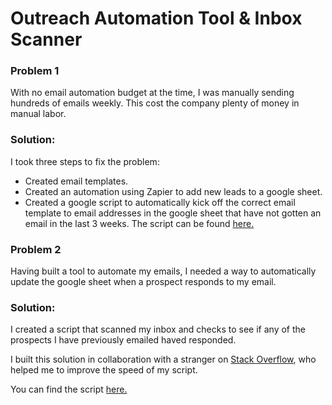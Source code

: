 <h1>Outreach Automation Tool & Inbox Scanner</h1>


<h3>Problem 1 </h3>

With no email automation budget at the time, I was manually sending hundreds of emails weekly. This cost the company plenty of money in manual labor.


<h3>Solution:</h3>
I took three steps to fix the problem:

<ul>
  <li>Created email templates.</li>
  <li>Created an automation using Zapier to add new leads to a google sheet.</li>
  <li>Created a google script to automatically kick off the correct email template to email addresses in the google sheet that have not gotten an email in the last 3 weeks. The script can be found <a href="https://github.com/ajjaiyeola/Lead-Outreach-Automator/blob/Master/automator.gs">here.</a>
</li>
</ul>


<h3>Problem 2</h3>

Having built a tool to automate my emails, I needed a way to automatically update the google sheet when a prospect responds to my email.

<h3>Solution:</h3>

I created a script that scanned my inbox and checks to see if any of the prospects I have previously emailed haved responded.

I built this solution in collaboration with a stranger on <a href="https://stackoverflow.com/questions/47167981/google-script-to-scan-gmail-inbox-and-write-to-spreadsheet-too-slow"> Stack Overflow</a>, who helped me to improve the speed of my script.

You can find the script <a href= "https://github.com/ajjaiyeola/Lead-Outreach-Automator/blob/Master/inboxscanner.gs"> here.</a>

